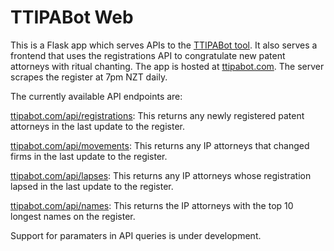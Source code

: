 # TTIPABot Web

This is a Flask app which serves APIs to the [TTIPABot tool](https://github.com/Tradeylouish/ttipabot). It also serves a frontend that uses the registrations API to congratulate new patent attorneys with ritual chanting. The app is hosted at [ttipabot.com](https://ttipabot.com). The server scrapes the register at 7pm NZT daily. 

The currently available API endpoints are: 

[ttipabot.com/api/registrations](https://ttipabot.com/api/registrations): This returns any newly registered patent attorneys in the last update to the register.

[ttipabot.com/api/movements](https://ttipabot.com/api/movements): This returns any IP attorneys that changed firms in the last update to the register.

[ttipabot.com/api/lapses](https://ttipabot.com/api/lapses): This returns any IP attorneys whose registration lapsed in the last update to the register.

[ttipabot.com/api/names](https://ttipabot.com/api/names): This returns the IP attorneys with the top 10 longest names on the register.

Support for paramaters in API queries is under development.
